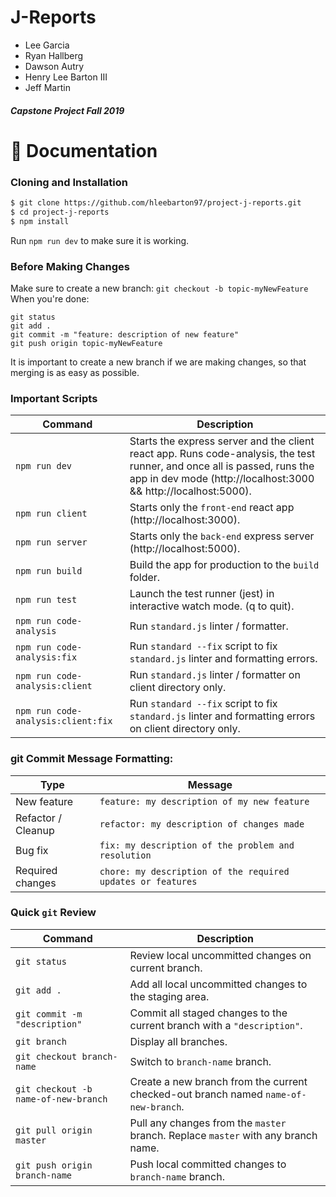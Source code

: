 # J-Reports
- Lee Garcia
- Ryan Hallberg
- Dawson Autry
- Henry Lee Barton III
- Jeff Martin


##### Capstone Project Fall 2019

# 📖 Documentation
### Cloning and Installation
```sh
$ git clone https://github.com/hleebarton97/project-j-reports.git
$ cd project-j-reports
$ npm install
```
Run `npm run dev` to make sure it is working.

### Before Making Changes
Make sure to create a new branch: `git checkout -b topic-myNewFeature`
When you're done:
```
git status
git add .
git commit -m "feature: description of new feature"
git push origin topic-myNewFeature
```
It is important to create a new branch if we are making changes,
so that merging is as easy as possible.

### Important Scripts
| Command | Description |
| --- | --- |
| `npm run dev` | Starts the express server and the client react app. Runs code-analysis, the test runner, and once all is passed, runs the app in dev mode (http://localhost:3000 && http://localhost:5000). |
| `npm run client` | Starts only the `front-end` react app (http://localhost:3000). |
| `npm run server` | Starts only the `back-end` express server (http://localhost:5000). |
| `npm run build` | Build the app for production to the `build` folder. |
| `npm run test` | Launch the test runner (jest) in interactive watch mode. (q to quit). |
| `npm run code-analysis` | Run `standard.js` linter / formatter. |
| `npm run code-analysis:fix` | Run `standard --fix` script to fix `standard.js` linter and formatting errors. |
| `npm run code-analysis:client` | Run `standard.js` linter / formatter on client directory only. |
| `npm run code-analysis:client:fix` | Run `standard --fix` script to fix `standard.js` linter and formatting errors on client directory only. |

### git Commit Message Formatting:
| Type | Message |
| --- | --- |
| New feature | `feature: my description of my new feature` |
| Refactor / Cleanup | `refactor: my description of changes made` |
| Bug fix | `fix: my description of the problem and resolution` |
| Required changes | `chore: my description of the required updates or features` |

### Quick `git` Review
| Command | Description |
| --- | --- |
| `git status` | Review local uncommitted changes on current branch. |
| `git add .` | Add all local uncommitted changes to the staging area. |
| `git commit -m "description"` | Commit all staged changes to the current branch with a `"description"`. |
| `git branch` | Display all branches. |
| `git checkout branch-name` | Switch to `branch-name` branch. |
| `git checkout -b name-of-new-branch` | Create a new branch from the current checked-out branch named `name-of-new-branch`. |
| `git pull origin master` | Pull any changes from the `master` branch. Replace `master` with any branch name. |
| `git push origin branch-name` | Push local committed changes to `branch-name` branch. |